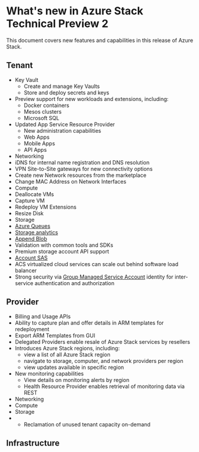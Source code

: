 <properties
	pageTitle="What's new in Azure Stack | Microsoft Azure"
	description="What's new in Azure Stack"
	services="azure-stack"
	documentationCenter=""
	authors="HeathL17"
	manager="byronr"
	editor=""/>

<tags
	ms.service="azure-stack"
	ms.workload="na"
	ms.tgt_pltfrm="na"
	ms.devlang="na"
	ms.topic="article"
	ms.date="08/22/2016"
	ms.author="helaw"/>

# What's new in Azure Stack Technical Preview 2

This document covers new features and capabilities in this release of Azure Stack.

## Tenant
 - Key Vault
   - Create and manage Key Vaults
   - Store and deploy secrets and keys
 - Preview support for new workloads and extensions, including:
   - Docker containers
   - Mesos clusters
   - Microsoft SQL
 - Updated App Service Resource Provider
   - New administration capabilities
   - Web Apps
   - Mobile Apps
   - API Apps
 - Networking
  - iDNS for internal name registration and DNS resolution
  - VPN Site-to-Site gateways for new connectivity options
  - Create new Network resources from the marketplace
  - Change MAC Address on Network Interfaces
 - Compute
  - Deallocate VMs
  - Capture VM 
  - Redeploy VM Extensions
  - Resize Disk
 - Storage
  - [Azure Queues](https://msdn.microsoft.com/library/dd179353.aspx) 
  - [Storage analytics](https://msdn.microsoft.com/en-us/library/azure/hh343270.aspx) 
  - [Append Blob](https://msdn.microsoft.com/en-us/library/azure/mt427365.aspx) 
  - Validation with common tools and SDKs 
  - Premium storage account API support
  - [Account SAS](https://msdn.microsoft.com/en-us/library/azure/mt584140.aspx)
  - ACS virtualized cloud services can scale out behind software load balancer
  - Strong security via [Group Managed Service Account](https://technet.microsoft.com/en-us/library/hh831477(v=ws.11).aspx#BKMK_group_managed_sa) identity for inter-service authentication and authorization 

## Provider
 - Billing and Usage APIs 
 - Ability to capture plan and offer details in ARM templates for redeployment
 - Export ARM Templates from GUI
 - Delegated Providers enable resale of Azure Stack services by resellers
 - Introduces Azure Stack regions, including:
   - view a list of all Azure Stack region
   - navigate to storage, computer, and network providers per region
   - view updates available in specific region
- New monitoring capabilities
  - View details on monitoring alerts by region
  - Health Resource Provider enables retrieval of monitoring data via REST
- Networking
- Compute
- Storage
 - - Reclamation of unused tenant capacity on-demand 



##  Infrastructure
 

 
    
  

  


